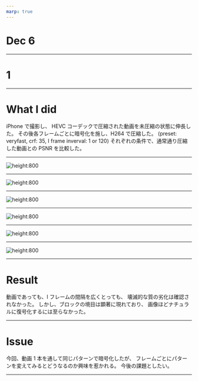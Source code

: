 ```yaml
---
marp: true
---
```


# Dec 6

---

# 1

---

# What I did

iPhone で撮影し、
HEVC コーデックで圧縮された動画を未圧縮の状態に伸長した。
その後各フレームごとに暗号化を施し、H264 で圧縮した。
(preset: veryfast, crf: 35, I frame inverval: 1 or 120)
それぞれの条件で、通常通り圧縮した動画との PSNR を比較した。

---

![height:800](./psnr_figures/rotated_I_001.png)

---

![height:800](./psnr_figures/rotated_I_120.png)

---

![height:800](./psnr_figures/inverted_I_001.png)

---

![height:800](./psnr_figures/inverted_I_120.png)

---

![height:800](./psnr_figures/scrambled_I_001.png)

---

![height:800](./psnr_figures/scrambled_I_120.png)

---

# Result

動画であっても、I フレームの間隔を広くとっても、
壊滅的な質の劣化は確認されなかった。
しかし、ブロックの境目は顕著に現れており、
画像ほどナチュラルに復号化するには至らなかった。

---

# Issue

今回、動画 1 本を通して同じパターンで暗号化したが、
フレームごとにパターンを変えてみるとどうなるのか興味を惹かれる。
今後の課題としたい。

---







